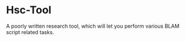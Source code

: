 Hsc-Tool
========

A poorly written research tool, which will let you perform various BLAM script related tasks.
